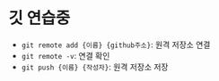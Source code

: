 # 깃 연습중
- `git remote add {이름} {github주소}`: 원격 저장소 연결
- `git remote -v`: 연결 확인
- `git push {이름} {작성자}`: 원격 저장소 저장
